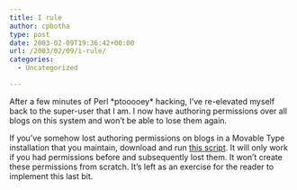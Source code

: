 ```yaml
---
title: I rule
author: cpbotha
type: post
date: 2003-02-09T19:36:42+00:00
url: /2003/02/09/i-rule/
categories:
  - Uncategorized

---
```

After a few minutes of Perl \*ptooooey\* hacking, I&#8217;ve re-elevated myself back to the super-user that I am. I now have authoring permissions over all blogs on this system and won&#8217;t be able to lose them again.

If you&#8217;ve somehow lost authoring permissions on blogs in a Movable Type installation that you maintain, download and run [this script][1]. It will only work if you had permissions before and subsequently lost them. It won&#8217;t create these permissions from scratch. It&#8217;s left as an exercise for the reader to implement this last bit.

 [1]: http://cpbotha.net/thingies/grantperms
